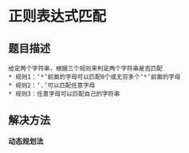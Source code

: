 # 正则表达式匹配
## 题目描述
```
给定两个字符串，根据三个规则来判定两个字符串是否匹配
* 规则1：‘*’前面的字母可以匹配0个或无穷多个‘*’前面的字母
* 规则2：‘.’可以匹配任意字母
* 规则3：任意字母可以匹配自己的字符串
```
## 解决方法
**动态规划法**
